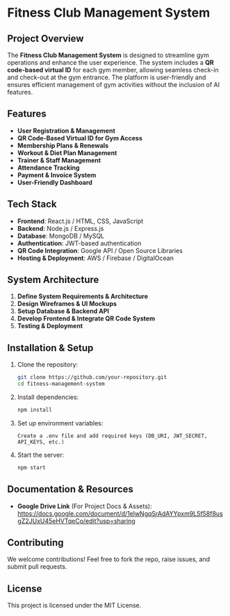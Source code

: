# Fitness Club Management System

## Project Overview
The **Fitness Club Management System** is designed to streamline gym operations and enhance the user experience. The system includes a **QR code-based virtual ID** for each gym member, allowing seamless check-in and check-out at the gym entrance. The platform is user-friendly and ensures efficient management of gym activities without the inclusion of AI features.

## Features
- **User Registration & Management**
- **QR Code-Based Virtual ID for Gym Access**
- **Membership Plans & Renewals**
- **Workout & Diet Plan Management**
- **Trainer & Staff Management**
- **Attendance Tracking**
- **Payment & Invoice System**
- **User-Friendly Dashboard**

## Tech Stack
- **Frontend**: React.js / HTML, CSS, JavaScript
- **Backend**: Node.js / Express.js
- **Database**: MongoDB / MySQL
- **Authentication**: JWT-based authentication
- **QR Code Integration**: Google API / Open Source Libraries
- **Hosting & Deployment**: AWS / Firebase / DigitalOcean

## System Architecture
1. **Define System Requirements & Architecture**
2. **Design Wireframes & UI Mockups**
3. **Setup Database & Backend API**
4. **Develop Frontend & Integrate QR Code System**
5. **Testing & Deployment**

## Installation & Setup
1. Clone the repository:
   ```bash
   git clone https://github.com/your-repository.git
   cd fitness-management-system
   ```
2. Install dependencies:
   ```bash
   npm install
   ```
3. Set up environment variables:
   ```
   Create a .env file and add required keys (DB_URI, JWT_SECRET, API_KEYS, etc.)
   ```
4. Start the server:
   ```bash
   npm start
   ```

## Documentation & Resources
- **Google Drive Link** (For Project Docs & Assets): https://docs.google.com/document/d/1elwNgqSrAdAYYpxm9L5f58f8usgZ2JUxU45eHVTqeCo/edit?usp=sharing

## Contributing
We welcome contributions! Feel free to fork the repo, raise issues, and submit pull requests.

## License
This project is licensed under the MIT License.



